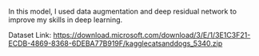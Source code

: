 In this model, I used data augmentation and deep residual network to improve my skills in deep learning.

Dataset Link: https://download.microsoft.com/download/3/E/1/3E1C3F21-ECDB-4869-8368-6DEBA77B919F/kagglecatsanddogs_5340.zip



